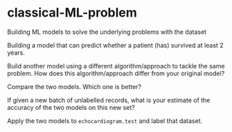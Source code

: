 # classical-ML-problem
Building ML models to solve the underlying problems with the dataset

Building a model that can predict whether a patient (has) survived at 
least 2 years. 

Build another model using a different algorithm/approach to tackle the 
same problem. How does this algorithm/approach differ from your 
original model?

Compare the two models. Which one is better?

If given a new batch of unlabelled records, what is your estimate of the 
accuracy of the two models on this new set?

Apply the two models to `echocardiogram.test` and label that dataset.
